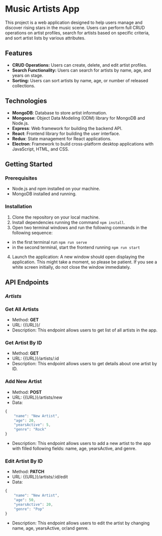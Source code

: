 # Music Artists App

This project is a web application designed to help users manage and discover rising stars in the music scene. Users can perform full CRUD operations on artist profiles, search for artists based on specific criteria, and sort artist lists by various attributes.

## Features

- **CRUD Operations:** Users can create, delete, and edit artist profiles.
- **Search Functionality:** Users can search for artists by name, age, and years on stage.
- **Sorting:** Users can sort artists by name, age, or number of released collections.

## Technologies

- **MongoDB**: Database to store artist information.
- **Mongoose**: Object Data Modeling (ODM) library for MongoDB and Node.js.
- **Express**: Web framework for building the backend API.
- **React**: Frontend library for building the user interface.
- **Redux**: State management for React applications.
- **Electron**: Framework to build cross-platform desktop applications with JavaScript, HTML, and CSS.

## Getting Started

### Prerequisites

- Node.js and npm installed on your machine.
- MongoDB installed and running.

### Installation

1. Clone the repository on your local machine.
2. Install dependencies running the command `npm install`.
3. Open two terminal windows and run the following commands in the following sequence:
- in the first terminal run `npm run serve`
- in the second terminal, start the frontend running `npm run start`
4. Launch the application:
A new window should open displaying the application. This might take a moment, so please be patient. If you see a white screen initially, do not close the window immediately.

## API Endpoints

### _Artists_

### Get All Artists

- Method: **GET**
- URL: {{URL}}/
- Description: This endpoint allows users to get list of all artists in the app.

### Get Artist By ID

- Method: **GET**
- URL: {{URL}}/artists/:id
- Description: This endpoint allows users to get details about one artist by ID.

### Add New Artist

- Method: **POST**
- URL: {{URL}}/artists/new
- Data:
```javascript
{
    "name": "New Artist",
    "age": 20,
    "yearsActive": 5,
    "genre": "Rock"
}
```            
- Description: This endpoint allows users to add a new artist to the app with filled following fields: name, age, yearsActive, and genre.

### Edit Artist By ID

- Method: **PATCH**
- URL: {{URL}}/artists/:id/edit
- Data:
```javascript
{
    "name": "New Artist",
    "age": 50,
    "yearsActive": 20,
    "genre": "Pop"
}
```
- Description: This endpoint allows users to edit the artist by changing name, age, yearsActive, or/and genre.
